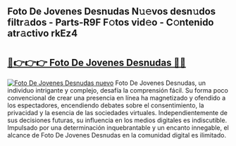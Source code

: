 ## Foto De Jovenes Desnudas N𝚞𝚎vos desn𝚞dos filtr𝚊dos - Parts-R9F F𝚘tos vid𝚎o - C𝚘ntenido atr𝚊ctivo rkEz4

# <h2><a href="http://mbcx2k.tromn.icu/?c=Foto+De+Jovenes+Desnudas">🔗👉👉👉 Foto De Jovenes Desnudas 🔗🔗</a></h2>

[![Foto De Jovenes Desnudas nuevo](https://i.imgur.com/pEAQMta.gif)](http://mbcx2k.tromn.icu/?c=Foto+De+Jovenes+Desnudas)
Foto De Jovenes Desnudas, un individuo intrigante y complejo, desafía la comprensión fácil. Su forma poco convencional de crear una presencia en línea ha magnetizado y ofendido a los espectadores, encendiendo debates sobre el consentimiento, la privacidad y la esencia de las sociedades virtuales. Independientemente de sus decisiones futuras, su influencia en los medios digitales es indiscutible. Impulsado por una determinación inquebrantable y un encanto innegable, el alcance de Foto De Jovenes Desnudas en la comunidad digital es ilimitado.
